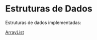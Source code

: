 # Estruturas de Dados

Estruturas de dados implementadas:

[ArrayList](https://github.com/JonatasDPorto/Estruturas-de-Dados/tree/master/ListaArray)


